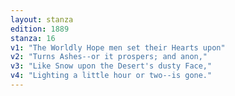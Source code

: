 ```yaml
---
layout: stanza
edition: 1889
stanza: 16
v1: "The Worldly Hope men set their Hearts upon"
v2: "Turns Ashes--or it prospers; and anon,"
v3: "Like Snow upon the Desert's dusty Face,"
v4: "Lighting a little hour or two--is gone."
---
```

